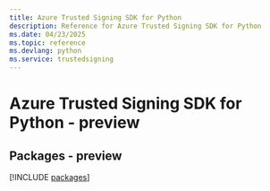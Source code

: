 ```yaml
---
title: Azure Trusted Signing SDK for Python
description: Reference for Azure Trusted Signing SDK for Python
ms.date: 04/23/2025
ms.topic: reference
ms.devlang: python
ms.service: trustedsigning
---
```

# Azure Trusted Signing SDK for Python - preview
## Packages - preview
[!INCLUDE [packages](trusted-signing-index.md)]